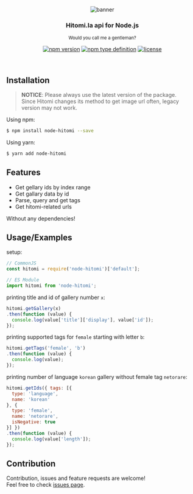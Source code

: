 <div align='center'>
  <img src='https://cdn.h2owr.xyz/images/node-hitomi/banner.png' alt='banner'/>
  <h3>Hitomi.la api for Node.js</h3>
  <sup>Would you call me a gentleman?</sup>
  
  [![npm version](https://img.shields.io/npm/v/node-hitomi?style=flat-square)](https://npmjs.org/package/node-hitomi)
  [![npm type definition](https://img.shields.io/npm/types/node-hitomi?style=flat-square)](https://npmjs.org/package/node-hitomi)
  [![license](https://img.shields.io/github/license/H2Owater425/node-hitomi?style=flat-square)](https://github.com/H2Owater425/node-hitomi/blob/main/LICENSE)
</div>

<br/>

## Installation

> **NOTICE**: Please always use the latest version of the package.<br/>Since Hitomi changes its method to get image url often, legacy version may not work.

Using npm:
```bash
$ npm install node-hitomi --save
```

Using yarn:
```bash
$ yarn add node-hitomi
```

## Features

- Get gellary ids by index range
- Get gallary data by id
- Parse, query and get tags
- Get hitomi-related urls

Without any dependencies!

## Usage/Examples

setup:
```javascript
// CommonJS
const hitomi = require('node-hitomi')['default'];

// ES Module
import hitomi from 'node-hitomi';
```

printing title and id of gallery number `x`:
```javascript
hitomi.getGallery(x)
.then(function (value) {
  console.log(value['title']['display'], value['id']);
});
```

printing supported tags for `female` starting with letter `b`:
```javascript
hitomi.getTags('female', 'b')
.then(function (value) {
  console.log(value);
});
```

printing number of language `korean` gallery without female tag `netorare`:
```javascript
hitomi.getIds({ tags: [{
  type: 'language',
  name: 'korean'
}, {
  type: 'female',
  name: 'netorare',
  isNegative: true
}] })
.then(function (value) {
  console.log(value['length']);
});
```

## Contribution

Contribution, issues and feature requests are welcome!<br/>Feel free to check [issues page](https://github.com/H2Owater425/node-hitomi/issues).